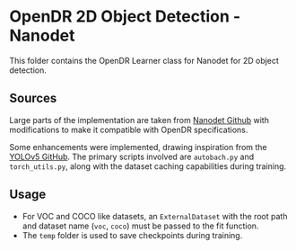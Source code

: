 OpenDR 2D Object Detection - Nanodet
======

This folder contains the OpenDR Learner class for Nanodet for 2D object detection.

Sources
------
Large parts of the implementation are taken from [Nanodet Github](https://github.com/RangiLyu/nanodet) with modifications to make it compatible with OpenDR specifications.

Some enhancements were implemented, drawing inspiration from the [YOLOv5 GitHub](https://github.com/ultralytics/yolov5).
The primary scripts involved are `autobach.py` and `torch_utils.py`, along with the dataset caching capabilities during training.

Usage
------
- For VOC and COCO like datasets, an ```ExternalDataset``` with the root path and dataset name (```voc```, ```coco```) must be passed to the fit function.
- The ```temp``` folder is used to save checkpoints during training.